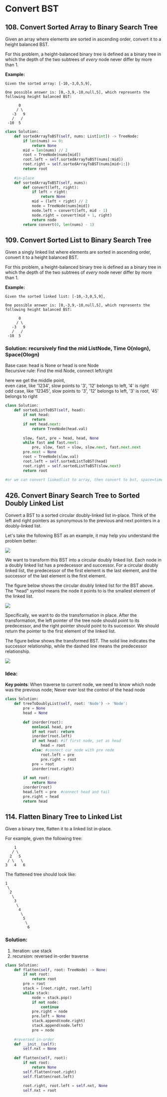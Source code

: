 # Convert BST

## 108. Convert Sorted Array to Binary Search Tree

Given an array where elements are sorted in ascending order, convert it to a height balanced BST.

For this problem, a height-balanced binary tree is defined as a binary tree in which the depth of the two subtrees of _every_ node never differ by more than 1.

**Example:**

```text
Given the sorted array: [-10,-3,0,5,9],

One possible answer is: [0,-3,9,-10,null,5], which represents the following height balanced BST:

      0
     / \
   -3   9
   /   /
 -10  5
```

```python
class Solution:
    def sortedArrayToBST(self, nums: List[int]) -> TreeNode:
        if len(nums) == 0:
            return None
        mid = len(nums) // 2
        root = TreeNode(nums[mid])
        root.left = self.sortedArrayToBST(nums[:mid])
        root.right = self.sortedArrayToBST(nums[mid+1:])
        return root
    
    #in-place
    def sortedArrayToBST(self, nums):
        def convert(left, right):
            if left > right:
                return None
            mid = (left + right) // 2
            node = TreeNode(nums[mid])
            node.left = convert(left, mid - 1)
            node.right = convert(mid + 1, right)
            return node
        return convert(0, len(nums) - 1)
```

## 109. Convert Sorted List to Binary Search Tree

Given a singly linked list where elements are sorted in ascending order, convert it to a height balanced BST.

For this problem, a height-balanced binary tree is defined as a binary tree in which the depth of the two subtrees of _every_ node never differ by more than 1.

**Example:**

```text
Given the sorted linked list: [-10,-3,0,5,9],

One possible answer is: [0,-3,9,-10,null,5], which represents the following height balanced BST:

      0
     / \
   -3   9
   /   /
 -10  5
```

### Solution: recursively find the mid ListNode, Time O\(nlogn\), Space\(Ologn\)

Base case: head is None or head is one Node  
Recursive rule: Find the mid Node, connect left/right

here we get the middle point,   
even case, like '1234', slow points to '3', '12' belongs to left, '4' is right   
odd case, like '12345', slow points to '3', '12' belongs to left, '3' is root, '45' belongs to right

```python
class Solution:
    def sortedListToBST(self, head):
        if not head:
            return 
        if not head.next:
            return TreeNode(head.val)
         
        slow, fast, pre = head, head, None
        while fast and fast.next:
            pre, slow, fast = slow, slow.next, fast.next.next
        pre.next = None
        root = TreeNode(slow.val)
        root.left = self.sortedListToBST(head)
        root.right = self.sortedListToBST(slow.next)
        return root
    
#or we can convert linkedlist to array, then convert to bst, space=time=O(n)
```

## 426. Convert Binary Search Tree to Sorted Doubly Linked List

Convert a BST to a sorted circular doubly-linked list in-place. Think of the left and right pointers as synonymous to the previous and next pointers in a doubly-linked list.

Let's take the following BST as an example, it may help you understand the problem better: 

![](https://assets.leetcode.com/uploads/2018/10/12/bstdlloriginalbst.png)

We want to transform this BST into a circular doubly linked list. Each node in a doubly linked list has a predecessor and successor. For a circular doubly linked list, the predecessor of the first element is the last element, and the successor of the last element is the first element.

The figure below shows the circular doubly linked list for the BST above. The "head" symbol means the node it points to is the smallest element of the linked list. 

![](https://assets.leetcode.com/uploads/2018/10/12/bstdllreturndll.png)

Specifically, we want to do the transformation in place. After the transformation, the left pointer of the tree node should point to its predecessor, and the right pointer should point to its successor. We should return the pointer to the first element of the linked list.

The figure below shows the transformed BST. The solid line indicates the successor relationship, while the dashed line means the predecessor relationship. 

![](https://assets.leetcode.com/uploads/2018/10/12/bstdllreturnbst.png)

### Idea:

**Key points**: When traverse to current node, we need to know which node was the previous node; Never ever lost the control of the head node

```python
class Solution:
    def treeToDoublyList(self, root: 'Node') -> 'Node':
        pre = None
        head = None
        
        def inorder(root):
            nonlocal head, pre 
            if not root: return
            inorder(root.left)
            if not head: #if first node, set as head
                head = root
            else: #connect cur node with pre node
                root.left = pre
                pre.right = root
            pre = root
            inorder(root.right)
            
        if not root:
            return None
        inorder(root)
        head.left = pre  #connect head and tail
        pre.right = head
        return head
```

## 114. Flatten Binary Tree to Linked List

Given a binary tree, flatten it to a linked list in-place.

For example, given the following tree:

```text
    1
   / \
  2   5
 / \   \
3   4   6
```

The flattened tree should look like:

```text
1
 \
  2
   \
    3
     \
      4
       \
        5
         \
          6
```

### Solution:

1. Iteration: use stack
2. recursion: reversed in-order traverse

```python
class Solution:
    def flatten(self, root: TreeNode) -> None:
        if not root:
            return root
        pre = root
        stack = [root.right, root.left]
        while stack:
            node = stack.pop()
            if not node:
                continue
            pre.right = node
            pre.left = None
            stack.append(node.right)
            stack.append(node.left)
            pre = node
    
    #reversed in-order                
    def __init__(self):
        self.nxt = None
    
    def flatten(self, root):
        if not root:
            return None
        self.flatten(root.right)
        self.flatten(root.left)
    
        root.right, root.left = self.nxt, None
        self.nxt = root     
```

